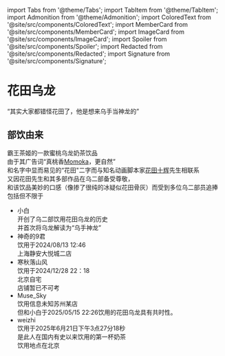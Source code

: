 import Tabs from '@theme/Tabs';
import TabItem from '@theme/TabItem';
import Admonition from '@theme/Admonition';
import ColoredText from '@site/src/components/ColoredText';
import MemberCard from '@site/src/components/MemberCard';
import ImageCard from '@site/src/components/ImageCard';
import Spoiler from '@site/src/components/Spoiler';
import Redacted from '@site/src/components/Redacted';
import Signature from '@site/src/components/Signature';

# 花田乌龙

 <MemberCard
   name="霸王茶姬"
   avatar="https://th.bing.com/th/id/OIP.NSiFJV836IfSySRgmsudewHaG0"
   link="https://chagee.com.sg/zh-sg"
 />
 <ImageCard
   image="/img/acgn/character/花田乌龙.jpg"
   title="花田乌龙"
 />
    
<Admonition type="tip" icon="🌸" title="进条目啥都别说，先一起喊：">

“其实大家都错怪花田了，他是想来乌手当神龙的”

</Admonition>

## 部饮由来

霸王茶姬的一款蜜桃乌龙奶茶饮品\
由于其广告词“真桃香<Spoiler>[Momoka](https://bgm.tv/character/130666)</Spoiler>，更自然”\
和名字中显而易见的“花田"二字而与知名动画脚本家[花田十辉](https://bgm.tv/person/262)先生相联系\
又因花田先生和其多部作品在乌二部备受尊敬，\
和该饮品美妙的口感（像掺了很纯的冰<Spoiler>疑似花田骨灰</Spoiler>）而受到多位乌二部员追捧\
包括但不限于
-  小白\
  开创了乌二部饮用花田乌龙的历史\
  并首次将乌龙解读为“乌手神龙”
-  神奇的9君\
  饮用于2024/08/13 12:46\
  上海静安大悦城二店
-  寒秋落山风\
  饮用于2024/12/28 22：18\
  北京自宅\
  店铺暂已不可考
-  Muse_Sky\
  饮用信息未知<Spoiler>苏州某店</Spoiler>\
  但和小白于2025/05/15 22:26饮用的花田乌龙具有共时性。
-  weizhi\
  饮用于2025年6月21日下午3点27分18秒\
  是此人在国内有史以来饮用的第一杯奶茶\
  饮用地点在北京



